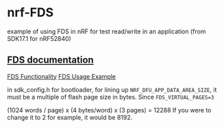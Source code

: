 # nrf-FDS
example of using FDS in nRF for test read/write in an application
(from SDK17.1 for nRF52840)

## [FDS documentation](https://infocenter.nordicsemi.com/index.jsp?topic=%2Fsdk_nrf5_v17.1.0%2Flib_fds.html&cp=9_1_3_16)
[FDS Functionality](https://infocenter.nordicsemi.com/index.jsp?topic=%2Fsdk_nrf5_v17.1.0%2Flib_fds_functionality.html)
[FDS Usage Example](https://infocenter.nordicsemi.com/index.jsp?topic=%2Fsdk_nrf5_v17.1.0%2Flib_fds_usage.html)



in sdk_config.h for bootloader, for lining up `NRF_DFU_APP_DATA_AREA_SIZE`, it must be a multiple of flash page size in bytes. Since  `FDS_VIRTUAL_PAGES=3`

(1024 words / page) x (4 bytes/word) x (3 pages) = 12288
If you were to change it to 2 for example, it would be 8192.
